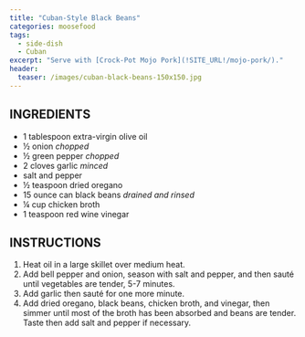 ```yaml
---
title: "Cuban-Style Black Beans"
categories: moosefood
tags: 
  - side-dish
  - Cuban
excerpt: "Serve with [Crock-Pot Mojo Pork](!SITE_URL!/mojo-pork/)."
header:
  teaser: /images/cuban-black-beans-150x150.jpg
---
```


## INGREDIENTS
* 1 tablespoon extra-virgin olive oil
* ½ onion *chopped*
* ½ green pepper *chopped*
* 2 cloves garlic *minced*
* salt and pepper
* ½ teaspoon dried oregano
* 15 ounce can black beans *drained and rinsed*
* ¼ cup chicken broth
* 1 teaspoon red wine vinegar


## INSTRUCTIONS
1. Heat oil in a large skillet over medium heat.  
2. Add bell pepper and onion, season with salt and pepper, and then sauté until vegetables are tender, 5-7 minutes.  
3. Add garlic then sauté for one more minute.  
4. Add dried oregano, black beans, chicken broth, and vinegar, then simmer until most of the broth has been absorbed and beans are tender.  Taste then add salt and pepper if necessary.